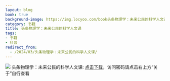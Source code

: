 ```yaml
---
layout: blog
book: true
background-image: https://img.locyoo.com/book头条物理学：未来公民的科学人文课.jpg
category: 书籍
title: 头条物理学：未来公民的科学人文课
tags:
- 书籍
- 科普
redirect_from:
  - /2024/03/头条物理学：未来公民的科学人文课/
---
```

![](https://img.locyoo.com/book头条物理学：未来公民的科学人文课.jpg)
头条物理学：未来公民的科学人文课: <a name = "ref1" href="https://url18.ctfile.com/f/50983618-1375541743-6c519d?p=3619">点击下载</a>，访问密码请点击右上方“关于”自行查看